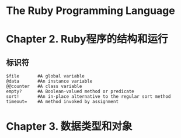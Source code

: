 The Ruby Programming Language
======

Chapter 2. Ruby程序的结构和运行
======

标识符
-----

    $file	    #A global variable
    @data	    #An instance variable
    @@counter   #A class variable
    empty?	    #A Boolean-valued method or predicate
    sort!	    #An in-place alternative to the regular sort method
    timeout=    #A method invoked by assignment

Chapter 3. 数据类型和对象
=====
